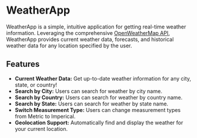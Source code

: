 # WeatherApp

WeatherApp is a simple, intuitive application for getting real-time weather information. Leveraging the comprehensive [OpenWeatherMap API](https://openweathermap.org/api), WeatherApp provides current weather data, forecasts, and historical weather data for any location specified by the user.

## Features
- **Current Weather Data:** Get up-to-date weather information for any city, state, or country!
- **Search by City:** Users can search for weather by city name.
- **Search by Country:** Users can search for weather by country name.
- **Search by State:** Users can search for weather by state name.
- **Switch Measurement Type:** Users can change measurement types from Metric to Imperical.
- **Geolocation Support:** Automatically find and display the weather for your current location.
